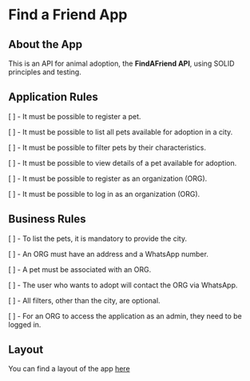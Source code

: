 # Find a Friend App
## About the App

This is an API for animal adoption, the **FindAFriend API**, using SOLID principles and testing.

## Application Rules

[ ] - It must be possible to register a pet.

[ ] - It must be possible to list all pets available for adoption in a city.

[ ] - It must be possible to filter pets by their characteristics.

[ ] - It must be possible to view details of a pet available for adoption.

[ ] - It must be possible to register as an organization (ORG).

[ ] - It must be possible to log in as an organization (ORG).

## Business Rules

[ ] - To list the pets, it is mandatory to provide the city.

[ ] - An ORG must have an address and a WhatsApp number.

[ ] - A pet must be associated with an ORG.

[ ] - The user who wants to adopt will contact the ORG via WhatsApp.

[ ] - All filters, other than the city, are optional.

[ ] - For an ORG to access the application as an admin, they need to be logged in.

## Layout

You can find a layout of the app [here](https://www.figma.com/community/file/1220006040435238030)
